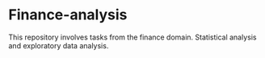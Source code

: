 # Finance-analysis
This repository involves tasks from the finance domain. Statistical analysis and exploratory data analysis. 
